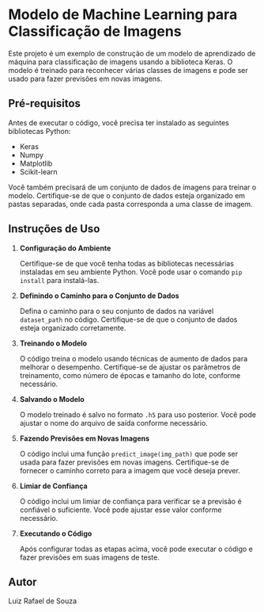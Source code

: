 # Modelo de Machine Learning para Classificação de Imagens

Este projeto é um exemplo de construção de um modelo de aprendizado de máquina para classificação de imagens usando a biblioteca Keras. O modelo é treinado para reconhecer várias classes de imagens e pode ser usado para fazer previsões em novas imagens.

## Pré-requisitos

Antes de executar o código, você precisa ter instalado as seguintes bibliotecas Python:

- Keras
- Numpy
- Matplotlib
- Scikit-learn

Você também precisará de um conjunto de dados de imagens para treinar o modelo. Certifique-se de que o conjunto de dados esteja organizado em pastas separadas, onde cada pasta corresponda a uma classe de imagem.

## Instruções de Uso

1. **Configuração do Ambiente**

   Certifique-se de que você tenha todas as bibliotecas necessárias instaladas em seu ambiente Python. Você pode usar o comando `pip install` para instalá-las.

2. **Definindo o Caminho para o Conjunto de Dados**

   Defina o caminho para o seu conjunto de dados na variável `dataset_path` no código. Certifique-se de que o conjunto de dados esteja organizado corretamente.

3. **Treinando o Modelo**

   O código treina o modelo usando técnicas de aumento de dados para melhorar o desempenho. Certifique-se de ajustar os parâmetros de treinamento, como número de épocas e tamanho do lote, conforme necessário.

4. **Salvando o Modelo**

   O modelo treinado é salvo no formato `.h5` para uso posterior. Você pode ajustar o nome do arquivo de saída conforme necessário.

5. **Fazendo Previsões em Novas Imagens**

   O código inclui uma função `predict_image(img_path)` que pode ser usada para fazer previsões em novas imagens. Certifique-se de fornecer o caminho correto para a imagem que você deseja prever.

6. **Limiar de Confiança**

   O código inclui um limiar de confiança para verificar se a previsão é confiável o suficiente. Você pode ajustar esse valor conforme necessário.

7. **Executando o Código**

   Após configurar todas as etapas acima, você pode executar o código e fazer previsões em suas imagens de teste.

## Autor

Luiz Rafael de Souza
